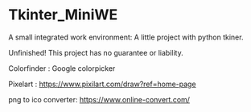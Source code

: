 # Tkinter_MiniWE
A small integrated work environment: A little project with python tkiner.

Unfinished!
This project has no guarantee or liability.


Colorfinder : 
	Google colorpicker

Pixelart    : 
	https://www.pixilart.com/draw?ref=home-page

png to ico converter: 
	https://www.online-convert.com/
